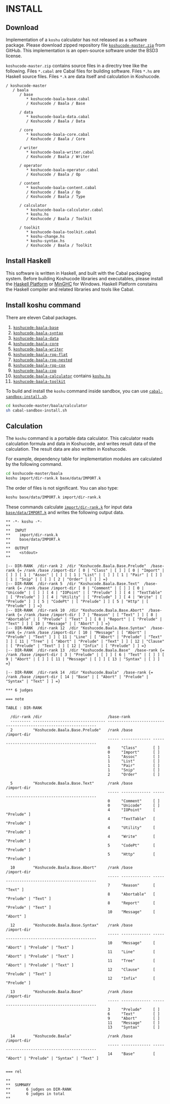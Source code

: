 INSTALL
=================================


Download
---------------------------------

Implementation of a `koshu` calculator
has not released as a software package.
Please download zipped repository file
[`koshucode-master.zip`](https://github.com/seinokatsuhiro/koshucode/archive/master.zip)
from GitHub.
This implementation is an open-source software
under the BSD3 license.

`koshucode-master.zip` contains source files
in a directry tree like the following.
Files `*.cabal` are Cabal files for building software.
Files `*.hs` are Haskell source files.
Files `*.k` are data itself and calculation in Koshucode.

```
/ koshucode-master
   / baala
      / base
         * koshucode-baala-base.cabal
         / Koshucode / Baala / Base

      / data
         * koshucode-baala-data.cabal
         / Koshucode / Baala / Data

      / core
         * koshucode-baala-core.cabal
         / Koshucode / Baala / Core

      / writer
         * koshucode-baala-writer.cabal
         / Koshucode / Baala / Writer

      / operator
         * koshucode-baala-operator.cabal
         / Koshucode / Baala / Op

      / content
         * koshucode-baala-content.cabal
         / Koshucode / Baala / Op
         / Koshucode / Baala / Type

      / calculator
         * koshucode-baala-calculator.cabal
         * koshu.hs
         / Koshucode / Baala / Toolkit

      / toolkit
         * koshucode-baala-toolkit.cabal
         * koshu-change.hs
         * koshu-syntax.hs
         / Koshucode / Baala / Toolkit
```


Install Haskell
---------------------------------

This software is written in Haskell,
and built with the Cabal packaging system.
Before building Koshucode libraries and executables,
please install the [Haskell Platform](http://www.haskell.org/platform/)
or [MinGHC](https://github.com/fpco/minghc) for Windows.
Haskell Platform constains the Haskell compiler and
related libraries and tools like Cabal.



Install koshu command
---------------------------------

There are eleven Cabal packages.

 1. [`koshucode-baala-base`](baala/base/koshucode-baala-base.cabal)
 2. [`koshucode-baala-syntax`](baala/syntax/koshucode-baala-syntax.cabal)
 3. [`koshucode-baala-data`](baala/data/koshucode-baala-data.cabal)
 4. [`koshucode-baala-core`](baala/core/koshucode-baala-core.cabal)
 5. [`koshucode-baala-writer`](baala/writer/koshucode-baala-writer.cabal)
 6. [`koshucode-baala-rop-flat`](baala/rop-flat/koshucode-baala-rop-flat.cabal)
 7. [`koshucode-baala-rop-nested`](baala/rop-nested/koshucode-baala-rop-nested.cabal)
 8. [`koshucode-baala-rop-cox`](baala/rop-cox/koshucode-baala-rop-cox.cabal)
 9. [`koshucode-baala-cop`](baala/cop/koshucode-baala-cop.cabal)
 10. [`koshucode-baala-calculator`](baala/calculator/koshucode-baala-calculator.cabal)
     contains [`koshu.hs`](baala/calculator/koshu.hs)
 11. [`koshucode-baala-toolkit`](baala/toolkit/koshucode-baala-toolkit.cabal)

To build and install the `koshu` command inside sandbox, you can use
[`cabal-sandbox-install.sh`](baala/calculator/cabal-sandbox-install.sh).

``` sh
cd koshucode-master/baala/calculator
sh cabal-sandbox-install.sh
```



Calculation
---------------------------------

The `koshu` command is a portable data calculator.
This calculator reads calculation formula and data in Koshucode,
and writes result data of the calculation.
The result data are also written in Koshucode.

For example, dependency table for implementation modules
are calculated by the following command.

``` sh
cd koshucode-master/baala
koshu import/dir-rank.k base/data/IMPORT.k
```

The order of files is not significant.
You can also type:

``` sh
koshu base/data/IMPORT.k import/dir-rank.k
```

These commands calculate [`import/dir-rank.k`][dir-rank.k]
for input data [`base/data/IMPORT.k`][IMPORT.k]
and writes the following output data.

``` text
** -*- koshu -*-
**
**  INPUT
**    import/dir-rank.k
**    base/data/IMPORT.k
**
**  OUTPUT
**    <stdout>
**

|-- DIR-RANK  /dir-rank 2  /dir "Koshucode.Baala.Base.Prelude"  /base-rank {= /rank /base /import-dir [ 0 | "Class" | [ ] ] [ 0 | "Import" | [ ] ] [ 1 | "Assoc" | [ ] ] [ 1 | "List" | [ ] ] [ 1 | "Pair" | [ ] ] [ 1 | "Snip" | [ ] ] [ 2 | "Order" | [ ] ] =}
|-- DIR-RANK  /dir-rank 5  /dir "Koshucode.Baala.Base.Text"  /base-rank {= /rank /base /import-dir [ 0 | "Comment" | [ ] ] [ 0 | "Unicode" | [ ] ] [ 4 | "IOPoint" | [ "Prelude" ] ] [ 4 | "TextTable" | [ "Prelude" ] ] [ 4 | "Utility" | [ "Prelude" ] ] [ 4 | "Write" | [ "Prelude" ] ] [ 5 | "CodePt" | [ "Prelude" ] ] [ 5 | "Http" | [ "Prelude" ] ] =}
|-- DIR-RANK  /dir-rank 10  /dir "Koshucode.Baala.Base.Abort"  /base-rank {= /rank /base /import-dir [ 7 | "Reason" | [ "Text" ] ] [ 8 | "Abortable" | [ "Prelude" | "Text" ] ] [ 8 | "Report" | [ "Prelude" | "Text" ] ] [ 10 | "Message" | [ "Abort" ] ] =}
|-- DIR-RANK  /dir-rank 12  /dir "Koshucode.Baala.Base.Syntax"  /base-rank {= /rank /base /import-dir [ 10 | "Message" | [ "Abort" | "Prelude" | "Text" ] ] [ 11 | "Line" | [ "Abort" | "Prelude" | "Text" ] ] [ 11 | "Tree" | [ "Abort" | "Prelude" | "Text" ] ] [ 12 | "Clause" | [ "Prelude" | "Text" ] ] [ 12 | "Infix" | [ "Prelude" ] ] =}
|-- DIR-RANK  /dir-rank 13  /dir "Koshucode.Baala.Base"  /base-rank {= /rank /base /import-dir [ 3 | "Prelude" | [ ] ] [ 6 | "Text" | [ ] ] [ 9 | "Abort" | [ ] ] [ 11 | "Message" | [ ] ] [ 13 | "Syntax" | [ ] ] =}

|-- DIR-RANK  /dir-rank 14  /dir "Koshucode.Baala"  /base-rank {= /rank /base /import-dir [ 14 | "Base" | [ "Abort" | "Prelude" | "Syntax" | "Text" ] ] =}

*** 6 judges

=== note

TABLE : DIR-RANK

  /dir-rank /dir                             /base-rank
  --------- -------------------------------- -----------------------------------------------------------------
  2         "Koshucode.Baala.Base.Prelude"   /rank /base         /import-dir
                                             ----- ------------- ---------------------------------------------
                                             0     "Class"       [ ]
                                             0     "Import"      [ ]
                                             1     "Assoc"       [ ]
                                             1     "List"        [ ]
                                             1     "Pair"        [ ]
                                             1     "Snip"        [ ]
                                             2     "Order"       [ ]
                                             
  5         "Koshucode.Baala.Base.Text"      /rank /base         /import-dir
                                             ----- ------------- ---------------------------------------------
                                             0     "Comment"     [ ]
                                             0     "Unicode"     [ ]
                                             4     "IOPoint"     [ "Prelude" ]
                                             4     "TextTable"   [ "Prelude" ]
                                             4     "Utility"     [ "Prelude" ]
                                             4     "Write"       [ "Prelude" ]
                                             5     "CodePt"      [ "Prelude" ]
                                             5     "Http"        [ "Prelude" ]
                                             
  10        "Koshucode.Baala.Base.Abort"     /rank /base         /import-dir
                                             ----- ------------- ---------------------------------------------
                                             7     "Reason"      [ "Text" ]
                                             8     "Abortable"   [ "Prelude" | "Text" ]
                                             8     "Report"      [ "Prelude" | "Text" ]
                                             10    "Message"     [ "Abort" ]
                                             
  12        "Koshucode.Baala.Base.Syntax"    /rank /base         /import-dir
                                             ----- ------------- ---------------------------------------------
                                             10    "Message"     [ "Abort" | "Prelude" | "Text" ]
                                             11    "Line"        [ "Abort" | "Prelude" | "Text" ]
                                             11    "Tree"        [ "Abort" | "Prelude" | "Text" ]
                                             12    "Clause"      [ "Prelude" | "Text" ]
                                             12    "Infix"       [ "Prelude" ]
                                             
  13        "Koshucode.Baala.Base"           /rank /base         /import-dir
                                             ----- ------------- ---------------------------------------------
                                             3     "Prelude"     [ ]
                                             6     "Text"        [ ]
                                             9     "Abort"       [ ]
                                             11    "Message"     [ ]
                                             13    "Syntax"      [ ]
                                             
  14        "Koshucode.Baala"                /rank /base         /import-dir
                                             ----- ------------- ---------------------------------------------
                                             14    "Base"        [ "Abort" | "Prelude" | "Syntax" | "Text" ]
                                             

=== rel

**
**  SUMMARY
**       6 judges on DIR-RANK
**       6 judges in total
**
```


[IMPORT.k]: baala/base/data/IMPORT.k
[dir-rank.k]: baala/import/dir-rank.k
